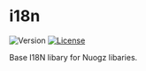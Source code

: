 # i18n
![Version](https://img.shields.io/github/package-json/v/nuogz/i18n?style=flat-square)
[![License](https://img.shields.io/github/license/nuogz/i18n?style=flat-square)](https://www.gnu.org/licenses/lgpl-3.0-standalone.html)

Base I18N libary for Nuogz libaries.
